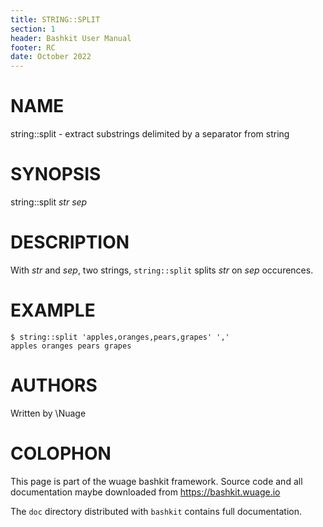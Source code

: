 ```yaml
---
title: STRING::SPLIT
section: 1
header: Bashkit User Manual
footer: RC
date: October 2022
---
```


# NAME

string::split - extract substrings delimited by a separator from string

# SYNOPSIS

string::split *str* *sep*

# DESCRIPTION

With *str* and *sep*, two strings, `string::split`
splits *str* on *sep* occurences.

# EXAMPLE

    $ string::split 'apples,oranges,pears,grapes' ','
    apples oranges pears grapes

# AUTHORS
Written by \\Nuage

# COLOPHON
This page is part of the wuage bashkit framework. Source code and all
documentation maybe downloaded from <https://bashkit.wuage.io>

The `doc` directory distributed with `bashkit` contains full documentation.
